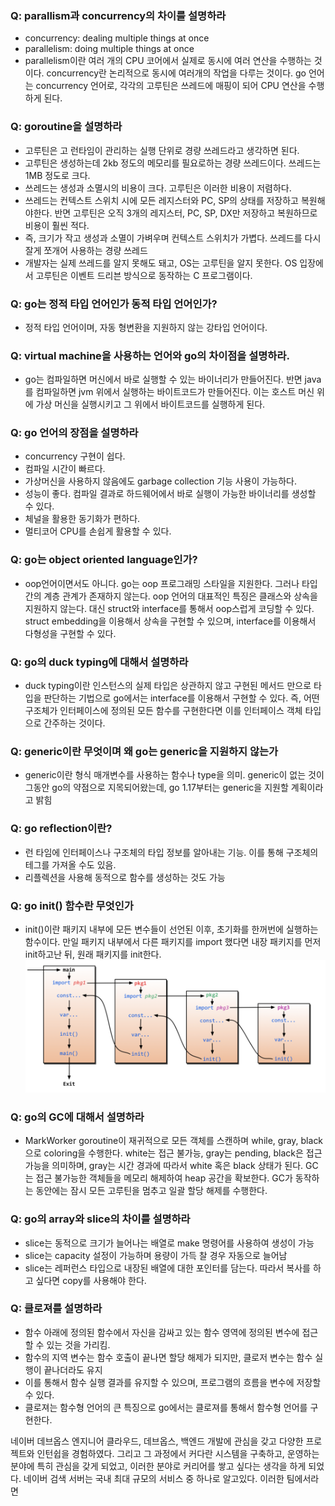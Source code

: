 ### Q: parallism과 concurrency의 차이를 설명하라
- concurrency: dealing multiple things at once
- parallelism: doing multiple things at once
- parallelism이란 여러 개의 CPU 코어에서 실제로 동시에 여러 연산을 수행하는 것이다. concurrency란 논리적으로 동시에 여러개의 작업을 다루는 것이다. go 언어는 concurrency 언어로, 각각의 고루틴은 쓰레드에 매핑이 되어 CPU 연산을 수행하게 된다.

### Q: goroutine을 설명하라
- 고루틴은 고 런타임이 관리하는 실행 단위로 경량 쓰레드라고 생각하면 된다.
- 고루틴은 생성하는데 2kb 정도의 메모리를 필요로하는 경량 쓰레드이다. 쓰레드는 1MB 정도로 크다.
- 쓰레드는 생성과 소멸시의 비용이 크다. 고루틴은 이러한 비용이 저렴하다.
- 쓰레드는 컨텍스트 스위치 시에 모든 레지스터와 PC, SP의 상태를 저장하고 복원해야한다. 반면 고루틴은 오직 3개의 레지스터, PC, SP, DX만 저장하고 복원하므로 비용이 훨씬 적다.
- 즉, 크기가 작고 생성과 소멸이 가벼우며 컨텍스트 스위치가 가볍다. 쓰레드를 다시 잘게 쪼개어 사용하는 경량 쓰레드
- 개발자는 실제 쓰레드를 알지 못해도 돼고, OS는 고루틴을 알지 못한다. OS 입장에서 고루틴은 이벤트 드리븐 방식으로 동작하는 C 프로그램이다.

### Q: go는 정적 타입 언어인가 동적 타입 언어인가?
- 정적 타입 언어이며, 자동 형변환을 지원하지 않는 강타입 언어이다.

### Q: virtual machine을 사용하는 언어와 go의 차이점을 설명하라.
- go는 컴파일하면 머신에서 바로 실행할 수 있는 바이너리가 만들어진다. 반면 java를 컴파일하면 jvm 위에서 실행하는 바이트코드가 만들어진다. 이는 호스트 머신 위에 가상 머신을 실행시키고 그 위에서 바이트코드를 실행하게 된다.

### Q: go 언어의 장점을 설명하라
- concurrency 구현이 쉽다.
- 컴파일 시간이 빠르다.
- 가상머신을 사용하지 않음에도 garbage collection 기능 사용이 가능하다.
- 성능이 좋다. 컴파일 결과로 하드웨어에서 바로 실행이 가능한 바이너리를 생성할 수 있다.
- 체널을 활용한 동기화가 편하다.
- 멀티코어 CPU를 손쉽게 활용할 수 있다.

### Q: go는 object oriented language인가?
- oop언어이면서도 아니다. go는 oop 프로그래밍 스타일을 지원한다. 그러나 타입 간의 계층 관계가 존재하지 않는다. oop 언어의 대표적인 특징은 클래스와 상속을 지원하지 않는다. 대신 struct와 interface를 통해서 oop스럽게 코딩할 수 있다. struct embedding을 이용해서 상속을 구현할 수 있으며, interface를 이용해서 다형성을 구현할 수 있다.

### Q: go의 duck typing에 대해서 설명하라
- duck typing이란 인스턴스의 실제 타입은 상관하지 않고 구현된 메서드 만으로 타입을 판단하는 기법으로 go에서는 interface를 이용해서 구현할 수 있다. 즉, 어떤 구조체가 인터페이스에 정의된 모든 함수를 구현한다면 이를 인터페이스 객체 타입으로 간주하는 것이다.

### Q: generic이란 무엇이며 왜 go는 generic을 지원하지 않는가
- generic이란 형식 매개변수를 사용하는 함수나 type을 의미. generic이 없는 것이 그동안 go의 약점으로 지목되어왔는데, go 1.17부터는 generic을 지원할 계획이라고 밝힘

### Q: go reflection이란?
- 런 타임에 인터페이스나 구조체의 타입 정보를 알아내는 기능. 이를 통해 구조체의 테그를 가져올 수도 있음. 
- 리플렉션을 사용해 동적으로 함수를 생성하는 것도 가능

### Q: go init() 함수란 무엇인가
- init()이란 패키지 내부에 모든 변수들이 선언된 이후, 초기화를 한꺼번에 실행하는 함수이다. 만일 패키지 내부에서 다른 패키지를 import 했다면 내장 패키지를 먼저 init하고난 뒤, 원래 패키지를 init한다.
![go_init](../images/go_init.png)

### Q: go의 GC에 대해서 설명하라
- MarkWorker goroutine이 재귀적으로 모든 객체를 스캔하며  while, gray, black으로 coloring을 수행한다. white는 접근 불가능, gray는 pending, black은 접근 가능을 의미하며, gray는 시간 경과에 따라서 white 혹은 black 상태가 된다. GC는 접근 불가능한 객체들을 메모리 해제하여 heap 공간을 확보한다. GC가 동작하는 동안에는 잠시 모든 고루틴을 멈추고 일괄 할당 해제를 수행한다.

### Q: go의 array와 slice의 차이를 설명하라
- slice는 동적으로 크기가 늘어나는 배열로 make 명령어를 사용하여 생성이 가능
- slice는 capacity 설정이 가능하며 용량이 가득 찰 경우 자동으로 늘어남
- slice는 레퍼런스 타입으로 내장된 배열에 대한 포인터를 담는다. 따라서 복사를 하고 싶다면 copy를 사용해야 한다.

### Q: 클로져를 설명하라
- 함수 아래에 정의된 함수에서 자신을 감싸고 있는 함수 영역에 정의된 변수에 접근할 수 있는 것을 가리킴.
- 함수의 지역 변수는 함수 호출이 끝나면 할당 해제가 되지만, 클로저 변수는 함수 실행이 끝나더라도 유지
- 이를 통해서 함수 실행 결과를 유지할 수 있으며, 프로그램의 흐름을 변수에 저장할 수 있다.
- 클로져는 함수형 언어의 큰 특징으로 go에서는 클로져를 통해서 함수형 언어를 구현한다.

네이버 데브옵스 엔지니어 
클라우드, 데브옵스, 백엔드 개발에 관심을 갖고 다양한 프로젝트와 인턴쉽을 경험하였다. 그리고 그 과정에서 커다란 시스템을 구축하고, 운영하는 분야에 특히 관심을 갖게 되었고, 이러한 분야로 커리어를 쌓고 싶다는 생각을 하게 되었다. 네이버 검색 서버는 국내 최대 규모의 서비스 중 하나로 알고있다. 이러한 팀에서라면 
